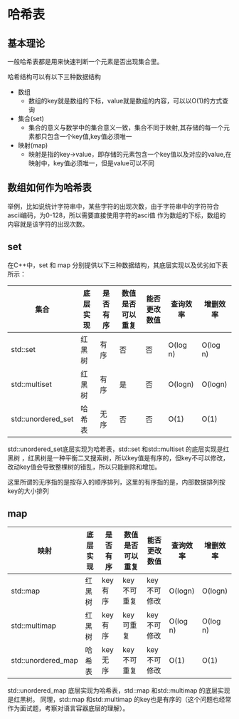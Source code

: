 # 哈希表
## 基本理论
一般哈希表都是用来快速判断一个元素是否出现集合里。

哈希结构可以有以下三种数据结构
- 数组
  - 数组的key就是数组的下标，value就是数组的内容，可以以O(1)的方式查询
- 集合(set)
  - 集合的意义与数学中的集合意义一致，集合不同于映射,其存储的每一个元素都只包含一个key值,key值必须唯一
- 映射(map)
  - 映射是指的key->value，即存储的元素包含一个key值以及对应的value,在映射中，key值必须唯一，但是value可以不同

## 数组如何作为哈希表
举例，比如说统计字符串中，某些字符的出现次数，由于字符串中的字符符合ascii编码，为0-128，所以需要直接使用字符的asci值
作为数组的下标，数组的内容就是该字符的出现次数。

## set

在C++中，set 和 map 分别提供以下三种数据结构，其底层实现以及优劣如下表所示：

| 集合 | 底层实现 | 是否有序 | 数值是否可以重复 | 能否更改数值 | 查询效率 | 增删效率 |
| --- | --- | --- | --- | --- | --- | --- |
| std::set | 红黑树 | 有序 | 否 | 否 | O(log n) | O(log n) |
| std::multiset | 红黑树 | 有序 | 是 | 否 | O(logn) | O(logn) |
| std::unordered\_set | 哈希表 | 无序 | 否 | 否 | O(1) | O(1) |

std::unordered_set底层实现为哈希表，std::set 和std::multiset 的底层实现是红黑树
，红黑树是一种平衡二叉搜索树，所以key值是有序的，但key不可以修改，
改动key值会导致整棵树的错乱，所以只能删除和增加。

这里所谓的无序指的是按存入的顺序排列，这里的有序指的是，内部数据排列按key的大小排列

## map

| 映射 | 底层实现 | 是否有序 | 数值是否可以重复 | 能否更改数值 | 查询效率 | 增删效率 |
| --- | --- | --- | --- | --- | --- | --- |
| std::map | 红黑树 | key有序 | key不可重复 | key不可修改 | O(logn) | O(logn) |
| std::multimap | 红黑树 | key有序 | key可重复 | key不可修改 | O(log n) | O(log n) |
| std::unordered\_map | 哈希表 | key无序 | key不可重复 | key不可修改 | O(1) | O(1) |

std::unordered_map 底层实现为哈希表，std::map 和std::multimap 的底层实现是红黑树。
同理，std::map 和std::multimap 的key也是有序的（这个问题也经常作为面试题，考察对语言容器底层的理解）。
